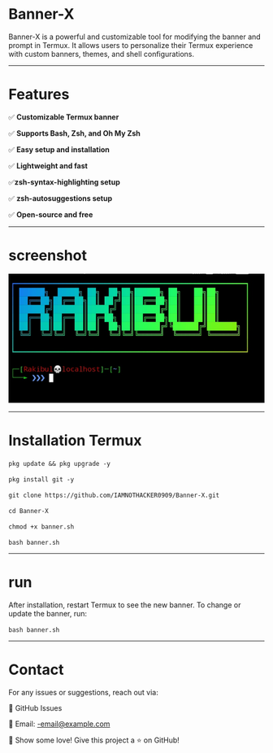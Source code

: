 # Banner-X

Banner-X is a powerful and customizable tool for modifying the banner and prompt in Termux. It allows users to personalize their Termux experience with custom banners, themes, and shell configurations.


---

# Features

✅ **Customizable Termux banner**

✅ **Supports Bash, Zsh, and Oh My Zsh**

✅ **Easy setup and installation**

✅ **Lightweight and fast**

✅**zsh-syntax-highlighting setup**

✅ **zsh-autosuggestions setup**

✅ **Open-source and free**


---

# screenshot
![My Image](image)

---
# Installation Termux

`pkg update && pkg upgrade -y`

`pkg install git -y`

`git clone https://github.com/IAMNOTHACKER0909/Banner-X.git`

`cd Banner-X`

`chmod +x banner.sh`

`bash banner.sh`


---

# run

After installation, restart Termux to see the new banner. To change or update the banner, run:

``bash banner.sh``



---
# Contact

For any issues or suggestions, reach out via:

💬 GitHub Issues

📧 Email: -email@example.com


🌟 Show some love! Give this project a ⭐ on GitHub!


